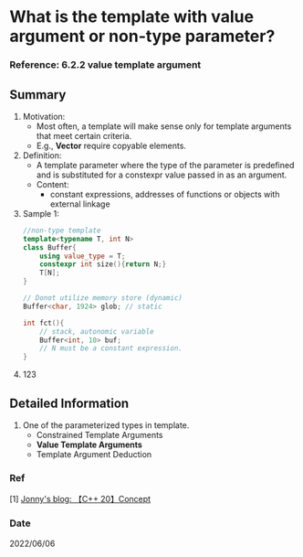 # What is the template with value argument or non-type parameter?

### Reference: 6.2.2 value template argument

## Summary
1. Motivation:
    - Most often, a template will make sense only for template arguments that meet certain criteria. 
    - E.g., **Vector** require copyable elements.
2. Definition:
    - A template parameter where the type of the parameter is predefined and is substituted for a constexpr value passed in as an argument.
    - Content:
        - constant expressions, addresses of functions or objects with external linkage
3. Sample 1:
    ~~~c++
    //non-type template
    template<typename T, int N> 
    class Buffer{
        using value_type = T;
        constexpr int size(){return N;}
        T[N];
    }

    // Donot utilize memory store (dynamic)
    Buffer<char, 1924> glob; // static

    int fct(){
        // stack, autonomic variable
        Buffer<int, 10> buf;
        // N must be a constant expression. 
    }    
    ~~~
4. 123

## Detailed Information
1. One of the parameterized types in template.
    - Constrained Template Arguments
    - **Value Template Arguments**
    - Template Argument Deduction

### Ref
[1] [Jonny's blog: 【C++ 20】Concept](https://jonny.vip/2021/07/11/%e3%80%90cplusplus-20%e3%80%91concept/)
### Date
2022/06/06
